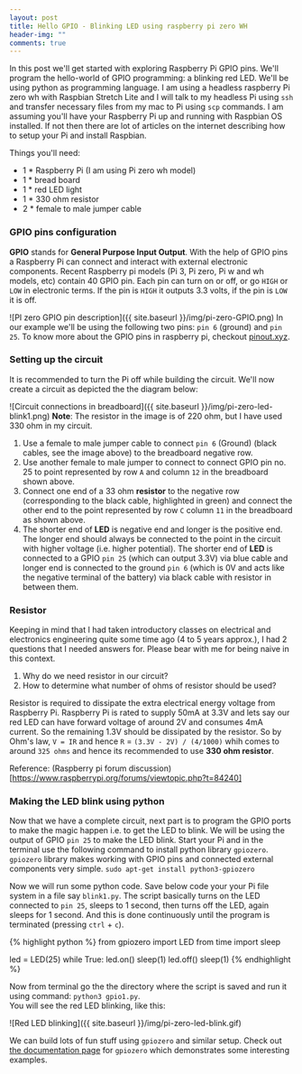 ```yaml
---
layout: post
title: Hello GPIO - Blinking LED using raspberry pi zero WH
header-img: ""
comments: true
---
```


In this post we'll get started with exploring Raspberry Pi GPIO pins. We'll program the hello-world of GPIO programming: a blinking red LED. We'll be using python as programming language. I am using a headless raspberry Pi zero wh with Raspbian Stretch Lite and I will talk to my headless Pi using `ssh` and transfer necessary files from my mac to Pi using `scp` commands. I am assuming you'll have your Raspberry Pi up and running with Raspbian OS installed. If not then there are lot of articles on the internet describing how to setup your Pi and install Raspbian.

Things you'll need:
* 1 * Raspberry Pi (I am using Pi zero wh model)
* 1 * bread board
* 1 * red LED light
* 1 * 330 ohm resistor
* 2 * female to male jumper cable

### GPIO pins configuration
**GPIO** stands for **General Purpose Input Output**. With the help of GPIO pins a Raspberry Pi can connect and interact with external electronic components. Recent Raspberry pi models (Pi 3, Pi zero, Pi w and wh models, etc) contain 40 GPIO pin. Each pin can turn on or off, or go `HIGH` or `LOW` in electronic terms. If the pin is `HIGH` it outputs 3.3 volts, if the pin is `LOW` it is off.

![PI zero GPIO pin description]({{ site.baseurl }}/img/pi-zero-GPIO.png)
 In our example we'll be using the following two pins: `pin 6` (ground) and `pin 25`. To know more about the GPIO pins in raspberry pi, checkout [pinout.xyz](https://pinout.xyz/).


### Setting up the circuit

It is recommended to turn the Pi off while building the circuit. We'll now create a circuit as depicted the the diagram below:

![Circuit connections in breadboard]({{ site.baseurl }}/img/pi-zero-led-blink1.png)
**Note**: The resistor in the image is of 220 ohm, but I have used 330 ohm in my circuit.
1. Use a female to male jumper cable to connect `pin 6` (Ground) (black cables, see the image above) to the breadboard negative row. <br>
2. Use another female to male jumper to connect to connect GPIO pin no. 25 to point represented by row `A` and column `12` in the breadboard shown above.<br>
3. Connect one end of a 33 ohm **resistor** to the negative row (corresponding to the black cable, highlighted in green) and connect the other end to the point represented by row `C` column `11` in the breadboard as shown above.<br>
4. The shorter end of **LED** is negative end and longer is the positive end. The longer end should always be connected to the point in the circuit with higher voltage (i.e. higher potential). The shorter end of **LED** is connected to a GPIO `pin 25` (which can output 3.3V) via blue cable and longer end is connected to the ground `pin 6` (which is 0V and acts like the negative terminal of the battery) via black cable with resistor in between them.

### Resistor

Keeping in mind that I had taken introductory classes on electrical and electronics engineering quite some time ago (4 to 5 years approx.), I had 2 questions that I needed answers for. Please bear with me for being naive in this context.
1. Why do we need resistor in our circuit?
2. How to determine what number of ohms of resistor should be used?

Resistor is required to dissipate the extra electrical energy voltage from Raspberry Pi. Raspberry Pi is rated to supply 50mA at 3.3V and lets say our red LED can have forward voltage of around 2V and consumes 4mA current. So the remaining 1.3V should be dissipated by the resistor. So by Ohm's law, `V = IR` and hence `R` = `(3.3V - 2V) / (4/1000)` whih comes to around `325 ohms` and hence its recommended to use **330 ohm resistor**.

Reference: (Raspberry pi forum discussion)[https://www.raspberrypi.org/forums/viewtopic.php?t=84240]



### Making the LED blink using python

Now that we have a complete circuit, next part is to program the GPIO ports to make the magic happen i.e. to get the LED to blink.
We will be using the output of GPIO `pin 25` to make the LED blink. Start your Pi and in the terminal use the following command to install python library `gpiozero`. `gpiozero` library makes working with GPIO pins and connected external components very simple.
`sudo apt-get install python3-gpiozero`

Now we will run some python code. Save below code your your Pi file system in a file say `blink1.py`. The script basically turns on the LED connected to `pin 25`, sleeps to 1 second, then turns off the LED, again sleeps for 1 second. And this is done continuously until the program is terminated (pressing `ctrl` + `c`). 

{% highlight python %}
from gpiozero import LED 
from time import sleep

led = LED(25)
while True: 
    led.on() 
    sleep(1)
    led.off() 
    sleep(1)
{% endhighlight %}

Now from terminal go the the directory where the script is saved and run it using command: `python3 gpio1.py`.<br>
You will see the red LED blinking, like this:

![Red LED blinking]({{ site.baseurl }}/img/pi-zero-led-blink.gif)

We can build lots of fun stuff using `gpiozero` and similar setup. Check out [the documentation page](https://gpiozero.readthedocs.io/en/stable/recipes.html) for `gpiozero` which demonstrates some interesting examples.
